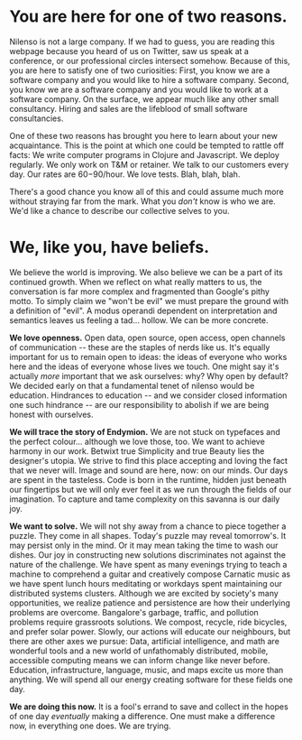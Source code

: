 
You are here for one of two reasons.
====================================

Nilenso is not a large company. If we had to guess, you are reading this webpage because you heard of us on Twitter, saw us speak at a conference, or our professional circles intersect somehow. Because of this, you are here to satisfy one of two curiosities: First, you know we are a software company and you would like to hire a software company. Second, you know we are a software company and you would like to work at a software company. On the surface, we appear much like any other small consultancy. Hiring and sales are the lifeblood of small software consultancies.

One of these two reasons has brought you here to learn about your new acquaintance. This is the point at which one could be tempted to rattle off facts: We write computer programs in Clojure and Javascript. We deploy regularly. We only work on T&M or retainer. We talk to our customers every day. Our rates are $60-$90/hour. We love tests. Blah, blah, blah.

There's a good chance you know all of this and could assume much more without straying far from the mark. What you <em>don't</em> know is who we are. We'd like a chance to describe our collective selves to you.


We, like you, have beliefs.
===========================

We believe the world is improving. We also believe we can be a part of its continued growth. When we reflect on what really matters to us, the conversation is far more complex and fragmented than Google's pithy motto. To simply claim we "won't be evil" we must prepare the ground with a definition of "evil". A modus operandi dependent on interpretation and semantics leaves us feeling a tad... hollow. We can be more concrete.

<strong>We love openness.</strong> Open data, open source, open access, open channels of communication -- these are the staples of nerds like us. It's equally important for us to remain open to ideas: the ideas of everyone who works here and the ideas of everyone whose lives we touch. One might say it's actually <em>more</em> important that we ask ourselves: why? Why open by default? We decided early on that a fundamental tenet of nilenso would be education. Hindrances to education -- and we consider closed information one such hindrance -- are our responsibility to abolish if we are being honest with ourselves.

<strong>We will trace the story of Endymion.</strong> We are not stuck on typefaces and the perfect colour... although we love those, too. We want to achieve harmony in our work. Betwixt true Simplicity and true Beauty lies the designer's utopia. We strive to find this place accepting and loving the fact that we never will. Image and sound are here, now: on our minds. Our days are spent in the tasteless. Code is born in the runtime, hidden just beneath our fingertips but we will only ever feel it as we run through the fields of our imagination. To capture and tame complexity on this savanna is our daily joy.

<strong>We want to solve.</strong> We will not shy away from a chance to piece together a puzzle. They come in all shapes. Today's puzzle may reveal tomorrow's. It may persist only in the mind. Or it may mean taking the time to wash our dishes. Our joy in constructing new solutions discriminates not against the nature of the challenge. We have spent as many evenings trying to teach a machine to comprehend a guitar and creatively compose Carnatic music as we have spent lunch hours meditating or workdays spent maintaining our distributed systems clusters. Although we are excited by society's many opportunities, we realize patience and persistence are how their underlying problems are overcome. Bangalore's garbage, traffic, and pollution problems require grassroots solutions. We compost, recycle, ride bicycles, and prefer solar power. Slowly, our actions will educate our neighbours, but there are other axes we pursue: Data, artificial intelligence, and math are wonderful tools and a new world of unfathomably distributed, mobile, accessible computing means we can inform change like never before. Education, infrastructure, language, music, and maps excite us more than anything. We will spend all our energy creating software for these fields one day.

<strong>We are doing this now.</strong> It is a fool's errand to save and collect in the hopes of one day <em>eventually</em> making a difference. One must make a difference now, in everything one does. We are trying.
